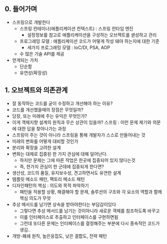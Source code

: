 ## 0. 들어가며
- 스프링으로 개발한다
  - 스프링 컨테이너(애플리케이션 컨텍스트) : 스프링 런타임 엔진
    - 설정정보를 참고로 애플리케이션을 구성하는 오브젝트를 샏성하고 관리
  - 프로그래밍 모델 : 애플리케이션 코드가 어떻게 작성 돼야 하는지에 대한 기준
    - 세가지 프로그래밍 모델 : IoC/DI, PSA, AOP
  - 수 많은 기술 API를 제공
- 얻게되는 가치
  - 단순함
  - 유연성(확장성)
  
## 1. 오브젝트와 의존관계
- 잘 동작하는 코드를 굳이 수정하고 개선해야 하는 이유?
- 코드를 개선했을때의 장점은 무엇일까?
- 당장, 또는 미래에 주는 유익은 무엇인가?
- 이게 객체지향 설계의 원칙과 무슨 상관이 있을까?
스프링 : 이런 문제 제기와 의문에 대한 답을 찾아나가는 과정
- 스프링이 주는 것이 아니라 스프링을 통해 개발자가 스스로 만들어내는 것
- 미래의 변화를 어떻게 대비할 것인가
- 분리와 확장을 고려한 설계
- 변화는 대체로 집중된 한 가지 관심에 대해 일어난다.
  - 하지만 문제는 그에 따른 작업은 한곳에 집중되어 있지 않다는것
  - 즉, 한가지 관심이 한 군데에 집중되게 한다면?
- 생산성, 코드의 품질, 유지보수성, 견고하면서도 유연한 설계
- 템플릿 메소드 패턴, 팩토리 메소드 패턴
- 디자인패턴의 핵심 : 의도와 목적 파악하기 
  - 패턴을 적용할 상황, 해결해야 할 문제, 솔루션의 구조와 각 요소의 역할과 함께 핵심 의도가 무엇
- 추상 메서드를 남기면 상속을 받아야한다는 부담감이있다
  - 그렇다면 추상 메서드를 남기는 것이아니라 새로운 객체를 참조하도록 바꾸고
  - 이를 인터페이스로 추출하고 인터페이스를 구현하면됨
  - 그런데 또다른 문제는 인터페이스를 결정해주는 부분에 다시 종속적인 코드가 생김..
- 개방-폐쇄 원칙, 높은응집도, 낮은 결합도, 전략 패턴 